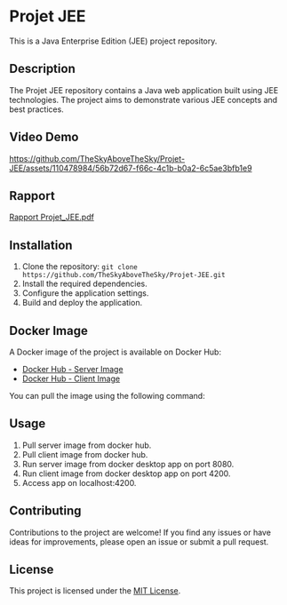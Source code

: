 # Projet JEE

This is a Java Enterprise Edition (JEE) project repository.

## Description

The Projet JEE repository contains a Java web application built using JEE technologies. The project aims to demonstrate various JEE concepts and best practices.

## Video Demo

https://github.com/TheSkyAboveTheSky/Projet-JEE/assets/110478984/56b72d67-f66c-4c1b-b0a2-6c5ae3bfb1e9

## Rapport


[Rapport Projet_JEE.pdf](https://github.com/TheSkyAboveTheSky/Projet-JEE/files/11530530/Rapport.Projet_JEE.pdf)

## Installation

1. Clone the repository: `git clone https://github.com/TheSkyAboveTheSky/Projet-JEE.git`
2. Install the required dependencies.
3. Configure the application settings.
4. Build and deploy the application.

## Docker Image

A Docker image of the project is available on Docker Hub:


- [Docker Hub - Server Image](https://hub.docker.com/layers/oussamarhouch/projet-jee/backend/images/sha256-48a1b0a34fba5bdd344e6f5721f3f24f4e9812adf5451dd96d8e418c7f26cd7a?context=repo)
- [Docker Hub - Client Image](https://hub.docker.com/layers/oussamarhouch/projet-jee/frontend/images/sha256-2793e879fc01ca50aacfa13ff677372d5987836c1f678ec565af6026fcb130dc?context=repo)

You can pull the image using the following command:


## Usage

1. Pull server image from docker hub.
2. Pull client image from docker hub.
3. Run server image from docker desktop app on port 8080.
4. Run client image from docker desktop app on port 4200.
5. Access app on  localhost:4200.

## Contributing

Contributions to the project are welcome! If you find any issues or have ideas for improvements, please open an issue or submit a pull request.

## License

This project is licensed under the [MIT License](LICENSE).



